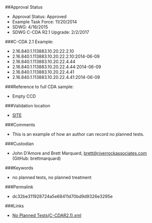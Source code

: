 ##Approval Status 

* Approval Status: Approved
* Example Task Force: 11/20/2014
* SDWG: 4/16/2015
* SDWG C-CDA R2.1 Upgrade: 2/2/2017

###C-CDA 2.1 Example: 
* 2.16.840.1.113883.10.20.22.2.10
* 2.16.840.1.113883.10.20.22.2.10:2014-06-09
* 2.16.840.1.113883.10.20.22.4.44
* 2.16.840.1.113883.10.20.22.4.44:2014-06-09
* 2.16.840.1.113883.10.20.22.4.41
* 2.16.840.1.113883.10.20.22.4.41:2014-06-09

###Reference to full CDA sample:
* Empty CCD

###Validation location

* [SITE](https://sitenv.org/c-cda-validator)

###Comments

* This is an example of how an author can record no planned tests.

###Custodian

* John D'Amore and Brett Marquard, brett@riverrockassociates.com (GitHub: brettmarquard)

###Keywords

* no planned tests, no planned treatment


###Permalink 

* dc32be311928724a5e68411d70bd9d9326e3295e

###Links 

* [No Planned Tests(C-CDAR2.1).xml](https://github.com/HL7/C-CDA-Examples/tree/master/Plan%20of%20Treatment/No%20Planned%20Tests/No%20Planned%20Tests%28C-CDAR2.1%29.xml)
